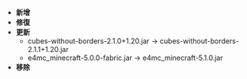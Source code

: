 - **新增**
- **修復**
- **更新**
    - cubes-without-borders-2.1.0+1.20.jar -> cubes-without-borders-2.1.1+1.20.jar
    - e4mc_minecraft-5.0.0-fabric.jar -> e4mc_minecraft-5.1.0.jar
- **移除**